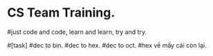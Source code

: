 # CS Team Training.
#just code and code, learn and learn, try and try.

#[task]
#dec to bin.
#dec to hex.
#dec to oct.
#hex về mấy cái còn lại.
